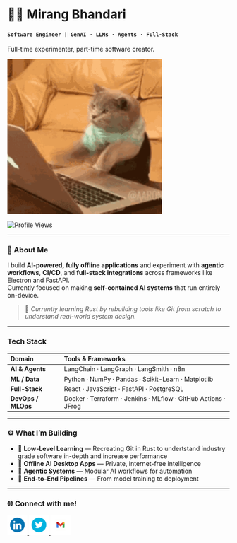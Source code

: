 # 🐦‍🔥 Mirang Bhandari  
**`Software Engineer | GenAI · LLMs · Agents · Full-Stack`**  
<br>
Full-time experimenter, part-time software creator.  

<img src="https://github.com/Bloodwingv2/GithubAssets/blob/main/cat-computer.gif" width="350" />

![Profile Views](https://komarev.com/ghpvc/?username=Bloodwingv2&label=Profile+Views&color=blue&style=flat)

---

### 🚀 About Me  
I build **AI-powered, fully offline applications** and experiment with **agentic workflows**, **CI/CD**, and **full-stack integrations** across frameworks like Electron and FastAPI.  
Currently focused on making **self-contained AI systems** that run entirely on-device.  

> 🦀 *Currently learning Rust by rebuilding tools like Git from scratch to understand real-world system design.*

---

### Tech Stack  
<div align="center">

| Domain | Tools & Frameworks |
|:--|:--|
| **AI & Agents** | LangChain · LangGraph · LangSmith · n8n |
| **ML / Data** | Python · NumPy · Pandas · Scikit-Learn · Matplotlib |
| **Full-Stack** | React · JavaScript · FastAPI · PostgreSQL |
| **DevOps / MLOps** | Docker · Terraform · Jenkins · MLflow · GitHub Actions · JFrog |

</div>

---

### ⚙️ What I’m Building
- 🦀 **Low-Level Learning** — Recreating Git in Rust to undertstand industry grade software in-depth and increase performance 
- 🧩 **Offline AI Desktop Apps** — Private, internet-free intelligence  
- 🤖 **Agentic Systems** — Modular AI workflows for automation  
- 🔧 **End-to-End Pipelines** — From model training to deployment  

---

### 🌐 Connect with me!
<a href="https://www.linkedin.com/in/mirangbhandari/" target="_blank">
  <img src="https://raw.githubusercontent.com/Bloodwingv2/GithubAssets/main/linkedin.gif" height="45" />
</a>
<a href="https://x.com/Angrycoder97" target="_blank">
  <img src="https://raw.githubusercontent.com/Bloodwingv2/GithubAssets/main/twitter.gif" height="45" />
</a>
<a href="mailto:bhandarimirang03@gmail.com" target="_blank">
  <img src="https://raw.githubusercontent.com/Bloodwingv2/GithubAssets/main/Animation%20-%201751726063109%20(1).gif" height="45" />
</a>
